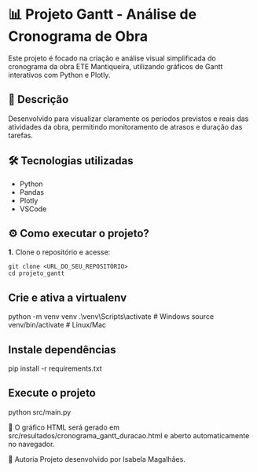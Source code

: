 # 📊 Projeto Gantt - Análise de Cronograma de Obra

Este projeto é focado na criação e análise visual simplificada do cronograma da obra ETE Mantiqueira, utilizando gráficos de Gantt interativos com Python e Plotly.

## 🚀 Descrição

Desenvolvido para visualizar claramente os períodos previstos e reais das atividades da obra, permitindo monitoramento de atrasos e duração das tarefas.

## 🛠️ Tecnologias utilizadas

- Python
- Pandas
- Plotly
- VSCode

## ⚙️ Como executar o projeto?

**1.** Clone o repositório e acesse:

```shell
git clone <URL_DO_SEU_REPOSITÓRIO>
cd projeto_gantt
```

## Crie e ativa a virtualenv

python -m venv venv
.\venv\Scripts\activate # Windows
source venv/bin/activate # Linux/Mac

## Instale dependências

pip install -r requirements.txt

## Execute o projeto

python src/main.py

📌 O gráfico HTML será gerado em src/resultados/cronograma_gantt_duracao.html e aberto automaticamente no navegador.

📢 Autoria
Projeto desenvolvido por Isabela Magalhães.
